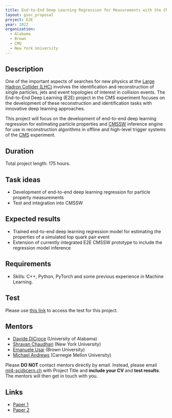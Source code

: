 ```yaml
---
title: End-to-End Deep Learning Regression for Measurements with the CMS Experiment
layout: gsoc_proposal
project: E2E
year: 2022
organization:
  - Alabama
  - Brown
  - CMU
  - New York University
---
```


## Description

One of the important aspects of searches for new physics at the [Large Hadron Collider (LHC)](https://home.cern/science/accelerators/large-hadron-collider) involves the identification and reconstruction of single particles, jets and event topologies of interest in collision events. The End-to-End Deep Learning (E2E) project in the CMS experiment focuses on the development  of these reconstruction and identification tasks with innovative deep learning approaches.   

This project will focus on the development of end-to-end deep learning regression for estimating particle properties and [CMSSW](https://github.com/cms-sw/cmssw) inference engine for use in reconstruction algorithms in offline and high-level trigger systems of the [CMS](https://home.cern/science/experiments/cms) experiment.


## Duration

Total project length: 175 hours.

## Task ideas
 * Development of end-to-end deep learning regression for particle property measurements
 * Test and integration into CMSSW

## Expected results
 * Trained end-to-end deep learning regression model for estimating the properties of a simulated top quark pair event 
 * Extension of currently integrated E2E CMSSW prototype to include the regression model inference

## Requirements
 * Skills: C++, Python, PyTorch and some previous experience in Machine Learning.

## Test 
Please use [this link](https://drive.google.com/file/d/1mTpD6evd5HiBx8-MlxLdAvTxqOMbJq9h/view?usp=sharing) to access the test for this project.

## Mentors

  * [Davide DiCroce](mailto:ml4-sci@cern.ch) (University of Alabama)
  * [Shravan Chaudhari](mailto:ml4-sci@cern.ch) (New York University)
  * [Emanuele Usai](mailto:ml4-sci@cern.ch) (Brown University)
  * [Michael Andrews](mailto:ml4-sci@cern.ch) (Carnegie Mellon University)


Please **DO NOT** contact mentors directly by email. Instead, please email [ml4-sci@cern.ch](mailto:ml4-sci@cern.ch) with Project Title and **include your CV** and **test results**. The mentors will then get in touch with you.



## Links
  * [Paper 1](https://arxiv.org/abs/1807.11916)
  * [Paper 2](https://arxiv.org/abs/1902.08276)
